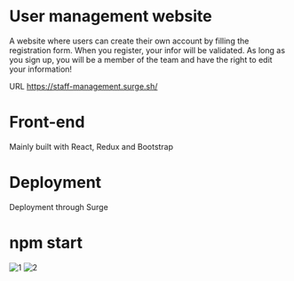 # User management website
A website where users can create their own account by filling the registration form. When you register, your infor will be validated. As long as you sign up, you will be a member of the team and have the right to edit your information!

URL https://staff-management.surge.sh/

# Front-end
Mainly built with React, Redux and Bootstrap 

# Deployment
Deployment through Surge

# npm start

![1](https://user-images.githubusercontent.com/81440768/172790278-f39efaf6-b1c4-4bbd-a65d-19519cf57f9f.png)
![2](https://user-images.githubusercontent.com/81440768/172790296-99957324-9013-42ae-91b2-2bd59fd1a12d.png)
